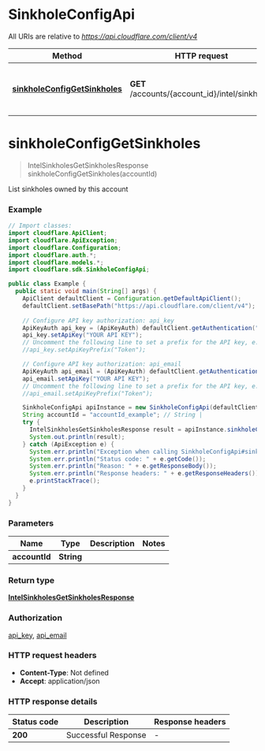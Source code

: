 # SinkholeConfigApi

All URIs are relative to *https://api.cloudflare.com/client/v4*

| Method | HTTP request | Description |
|------------- | ------------- | -------------|
| [**sinkholeConfigGetSinkholes**](SinkholeConfigApi.md#sinkholeConfigGetSinkholes) | **GET** /accounts/{account_id}/intel/sinkholes | List sinkholes owned by this account |


<a id="sinkholeConfigGetSinkholes"></a>
# **sinkholeConfigGetSinkholes**
> IntelSinkholesGetSinkholesResponse sinkholeConfigGetSinkholes(accountId)

List sinkholes owned by this account

### Example
```java
// Import classes:
import cloudflare.ApiClient;
import cloudflare.ApiException;
import cloudflare.Configuration;
import cloudflare.auth.*;
import cloudflare.models.*;
import cloudflare.sdk.SinkholeConfigApi;

public class Example {
  public static void main(String[] args) {
    ApiClient defaultClient = Configuration.getDefaultApiClient();
    defaultClient.setBasePath("https://api.cloudflare.com/client/v4");
    
    // Configure API key authorization: api_key
    ApiKeyAuth api_key = (ApiKeyAuth) defaultClient.getAuthentication("api_key");
    api_key.setApiKey("YOUR API KEY");
    // Uncomment the following line to set a prefix for the API key, e.g. "Token" (defaults to null)
    //api_key.setApiKeyPrefix("Token");

    // Configure API key authorization: api_email
    ApiKeyAuth api_email = (ApiKeyAuth) defaultClient.getAuthentication("api_email");
    api_email.setApiKey("YOUR API KEY");
    // Uncomment the following line to set a prefix for the API key, e.g. "Token" (defaults to null)
    //api_email.setApiKeyPrefix("Token");

    SinkholeConfigApi apiInstance = new SinkholeConfigApi(defaultClient);
    String accountId = "accountId_example"; // String | 
    try {
      IntelSinkholesGetSinkholesResponse result = apiInstance.sinkholeConfigGetSinkholes(accountId);
      System.out.println(result);
    } catch (ApiException e) {
      System.err.println("Exception when calling SinkholeConfigApi#sinkholeConfigGetSinkholes");
      System.err.println("Status code: " + e.getCode());
      System.err.println("Reason: " + e.getResponseBody());
      System.err.println("Response headers: " + e.getResponseHeaders());
      e.printStackTrace();
    }
  }
}
```

### Parameters

| Name | Type | Description  | Notes |
|------------- | ------------- | ------------- | -------------|
| **accountId** | **String**|  | |

### Return type

[**IntelSinkholesGetSinkholesResponse**](IntelSinkholesGetSinkholesResponse.md)

### Authorization

[api_key](../README.md#api_key), [api_email](../README.md#api_email)

### HTTP request headers

 - **Content-Type**: Not defined
 - **Accept**: application/json

### HTTP response details
| Status code | Description | Response headers |
|-------------|-------------|------------------|
| **200** | Successful Response |  -  |

